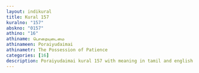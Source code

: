 ```yaml
---
layout: indikural
title: Kural 157
kuralno: "157"
abskno: "0157"
athino: "16"
athiname: பொறையுடைமை
athinameen: Poraiyudaimai
athinametr: The Possession of Patience
categories: [16]
description: Poraiyudaimai kural 157 with meaning in tamil and english 
---
```


